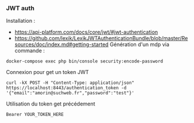 ### JWT auth
Installation : 
- https://api-platform.com/docs/core/jwt/#jwt-authentication
- https://github.com/lexik/LexikJWTAuthenticationBundle/blob/master/Resources/doc/index.md#getting-started
Génération d'un mdp via commande : 
```
docker-compose exec php bin/console security:encode-password
```
Connexion pour get un token JWT
```
curl -kX POST -H "Content-Type: application/json" https://localhost:8443/authentication_token -d '{"email":"amorin@suchweb.fr","password":"test"}'
```
Utilisation du token get précédement 
```
Bearer YOUR_TOKEN_HERE
```
